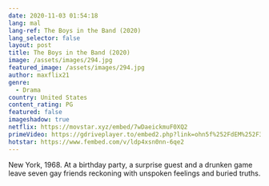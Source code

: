```yaml
---
date: 2020-11-03 01:54:18
lang: mal
lang-ref: The Boys in the Band (2020)
lang_selector: false
layout: post
title: The Boys in the Band (2020)
image: /assets/images/294.jpg
featured_image: /assets/images/294.jpg
author: maxflix21
genre:
  - Drama
country: United States
content_rating: PG
featured: false
imageshadow: true
netflix: https://movstar.xyz/embed/7wDaeickmuF0XQ2
primeVideo: https://gdriveplayer.to/embed2.php?link=ohn5f%252FdEM%252F3%252BRjHOUYCG2wMEPBd17BM6DLagu%252Fi9T3z4OEX%252FSgOrBUupn%252Fh8QnyB%252FW8VW650TL0AghfVxQYch0o8g%252BtP6JvySVioq6hHMCDk71VbV7V8bsD9Yp2qvXwMdzISjRnNpIz%252FVYgcnz%252Fjemijwikopsqa6iizGRqOuydU%252FBvZcHgFEPgd%252BYwVXVxXY%253D
hotstar: https://www.fembed.com/v/ldp4xsn0nn-6qe2
---
```

New York, 1968. At a birthday party, a surprise guest and a drunken game leave seven gay friends reckoning with unspoken feelings and buried truths.